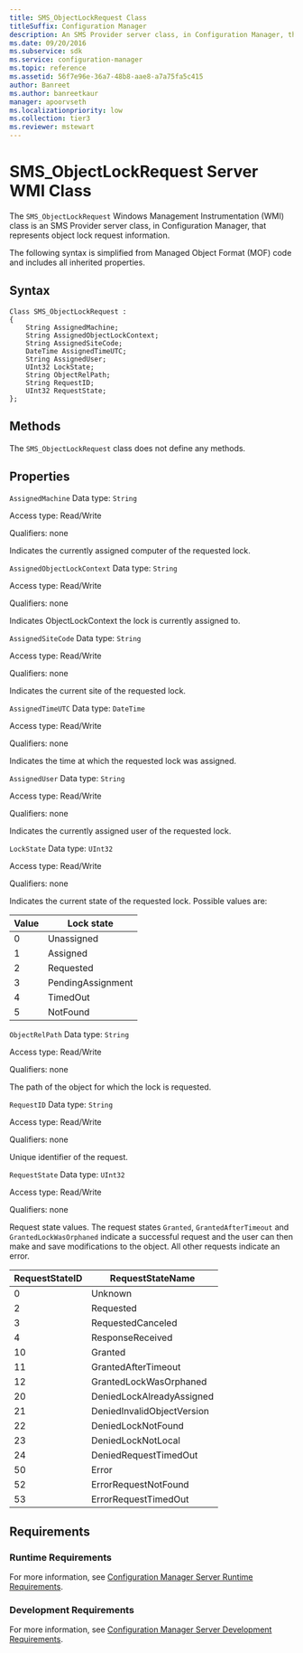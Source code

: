 ```yaml
---
title: SMS_ObjectLockRequest Class
titleSuffix: Configuration Manager
description: An SMS Provider server class, in Configuration Manager, that represents object lock request information.
ms.date: 09/20/2016
ms.subservice: sdk
ms.service: configuration-manager
ms.topic: reference
ms.assetid: 56f7e96e-36a7-48b8-aae8-a7a75fa5c415
author: Banreet
ms.author: banreetkaur
manager: apoorvseth
ms.localizationpriority: low
ms.collection: tier3
ms.reviewer: mstewart
---
```

# SMS_ObjectLockRequest Server WMI Class
The `SMS_ObjectLockRequest` Windows Management Instrumentation (WMI) class is an SMS Provider server class, in Configuration Manager, that represents object lock request information.

 The following syntax is simplified from Managed Object Format (MOF) code and includes all inherited properties.

## Syntax

```
Class SMS_ObjectLockRequest :
{
    String AssignedMachine;
    String AssignedObjectLockContext;
    String AssignedSiteCode;
    DateTime AssignedTimeUTC;
    String AssignedUser;
    UInt32 LockState;
    String ObjectRelPath;
    String RequestID;
    UInt32 RequestState;
};
```

## Methods
 The `SMS_ObjectLockRequest` class does not define any methods.

## Properties
 `AssignedMachine`
 Data type: `String`

 Access type: Read/Write

 Qualifiers: none

 Indicates the currently assigned computer of the requested lock.

 `AssignedObjectLockContext`
 Data type: `String`

 Access type: Read/Write

 Qualifiers: none

 Indicates ObjectLockContext the lock is currently assigned to.

 `AssignedSiteCode`
 Data type: `String`

 Access type: Read/Write

 Qualifiers: none

 Indicates the current site of the requested lock.

 `AssignedTimeUTC`
 Data type: `DateTime`

 Access type: Read/Write

 Qualifiers: none

 Indicates the time at which the requested lock was assigned.

 `AssignedUser`
 Data type: `String`

 Access type: Read/Write

 Qualifiers: none

 Indicates the currently assigned user of the requested lock.

 `LockState`
 Data type: `UInt32`

 Access type: Read/Write

 Qualifiers: none

 Indicates the current state of the requested lock. Possible values are:

| Value | Lock state |
| ----- | ---------- |
|0|Unassigned|
|1|Assigned|
|2|Requested|
|3|PendingAssignment|
|4|TimedOut|
|5|NotFound|

 `ObjectRelPath`
 Data type: `String`

 Access type: Read/Write

 Qualifiers: none

 The path of the object for which the lock is requested.

 `RequestID`
 Data type: `String`

 Access type: Read/Write

 Qualifiers: none

 Unique identifier of the request.

 `RequestState`
 Data type: `UInt32`

 Access type: Read/Write

 Qualifiers: none

 Request state values. The request states `Granted`, `GrantedAfterTimeout` and `GrantedLockWasOrphaned` indicate a successful request and the user can then make and save modifications to the object. All other requests indicate an error.

|RequestStateID|RequestStateName|
|--------------------|----------------------|
|0|Unknown|
|2|Requested|
|3|RequestedCanceled|
|4|ResponseReceived|
|10|Granted|
|11|GrantedAfterTimeout|
|12|GrantedLockWasOrphaned|
|20|DeniedLockAlreadyAssigned|
|21|DeniedInvalidObjectVersion|
|22|DeniedLockNotFound|
|23|DeniedLockNotLocal|
|24|DeniedRequestTimedOut|
|50|Error|
|52|ErrorRequestNotFound|
|53|ErrorRequestTimedOut|

## Requirements

### Runtime Requirements
 For more information, see [Configuration Manager Server Runtime Requirements](../../../develop/core/reqs/server-runtime-requirements.md).

### Development Requirements
 For more information, see [Configuration Manager Server Development Requirements](../../../develop/core/reqs/server-development-requirements.md).
